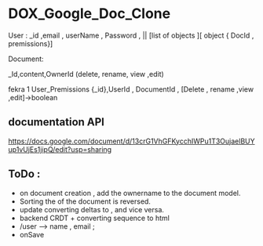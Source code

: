 # DOX_Google_Doc_Clone

User  : 
_id ,email , userName , Password , || [list of objects ][ object { DocId  , premissions}] 


Document:

_Id,content,OwnerId (delete, rename, view ,edit)


fekra 1 
User_Premissions 
{_id},UserId , DocumentId , [Delete , rename ,view ,edit]->boolean 
 

## documentation API 
https://docs.google.com/document/d/13crG1VhGFKycchIWPu1T3OujaelBUYup1vUjEs1jipQ/edit?usp=sharing


## ToDo  : 
* on document creation , add the ownername to the document model. 
* Sorting the of the document is reversed. 
* update converting deltas to , and vice versa. 
* backend CRDT + converting sequence to html 
* /user --> name , email ; 
* onSave  




